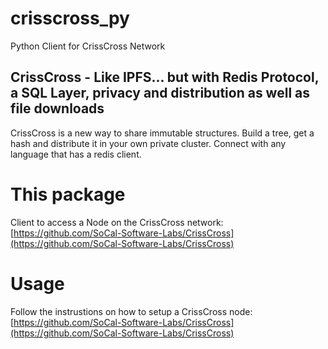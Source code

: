 # crisscross_py
Python Client for CrissCross Network

## CrissCross - Like IPFS... but with Redis Protocol, a SQL Layer, privacy and distribution as well as file downloads

CrissCross is a new way to share immutable structures. Build a tree, get a hash and distribute it in your own private cluster. Connect with any language that has a redis client.

# This package

Client to access a Node on the CrissCross network: [https://github.com/SoCal-Software-Labs/CrissCross](https://github.com/SoCal-Software-Labs/CrissCross)

# Usage

Follow the instrustions on how to setup a CrissCross node: [https://github.com/SoCal-Software-Labs/CrissCross](https://github.com/SoCal-Software-Labs/CrissCross)
